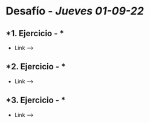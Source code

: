 # Desafío - *Jueves 01-09-22*

## *1. Ejercicio - *

- Link --> 

## *2. Ejercicio - *

- Link --> 

## *3. Ejercicio - *

- Link --> 

